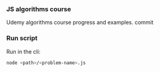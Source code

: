 ### JS algorithms course 

Udemy algorithms course progress and examples.
commit
### Run script

Run in the cli:

```bash
node <path>/<problem-name>.js
```
